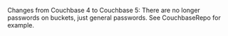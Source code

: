 

Changes from Couchbase 4 to Couchbase 5:
There are no longer passwords on buckets, just general passwords.  See CouchbaseRepo for example.
